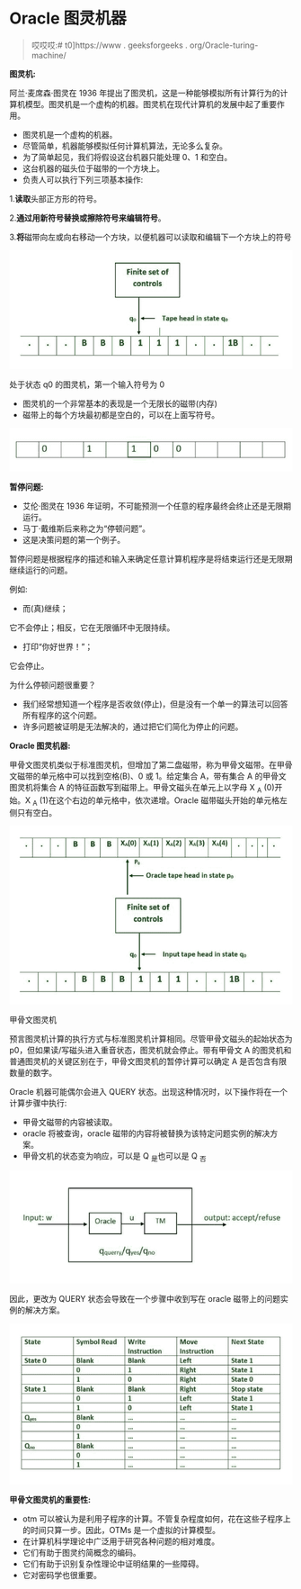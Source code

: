 # Oracle 图灵机器

> 哎哎哎:# t0]https://www . geeksforgeeks . org/Oracle-turing-machine/

**图灵机:**

阿兰·麦席森·图灵在 1936 年提出了图灵机，这是一种能够模拟所有计算行为的计算机模型。图灵机是一个虚构的机器。图灵机在现代计算机的发展中起了重要作用。

*   图灵机是一个虚构的机器。
*   尽管简单，机器能够模拟任何计算机算法，无论多么复杂。
*   为了简单起见，我们将假设这台机器只能处理 0、1 和空白。
*   这台机器的磁头位于磁带的一个方块上。
*   负责人可以执行下列三项基本操作:

1.**读取**头部正方形的符号。

2.**通过用新符号替换或擦除符号来编辑符号**。

3.**将**磁带向左或向右移动一个方块，以便机器可以读取和编辑下一个方块上的符号

![](img/ce273d1f4d486785352b6b48a58fc40d.png)

处于状态 q0 的图灵机，第一个输入符号为 0

*   图灵机的一个非常基本的表现是一个无限长的磁带(内存)
*   磁带上的每个方块最初都是空白的，可以在上面写符号。

![](img/f53136b10aefcd69ad0a40706b6c9e45.png)

**暂停问题:**

*   艾伦·图灵在 1936 年证明，不可能预测一个任意的程序最终会终止还是无限期运行。
*   马丁·戴维斯后来称之为“停顿问题”。
*   这是决策问题的第一个例子。

暂停问题是根据程序的描述和输入来确定任意计算机程序是将结束运行还是无限期继续运行的问题。

例如:

*   而(真)继续；

它不会停止；相反，它在无限循环中无限持续。

*   打印“你好世界！”；

它会停止。

为什么停顿问题很重要？

*   我们经常想知道一个程序是否收敛(停止)，但是没有一个单一的算法可以回答所有程序的这个问题。
*   许多问题被证明是无法解决的，通过把它们简化为停止的问题。

**Oracle 图灵机器:**

甲骨文图灵机类似于标准图灵机，但增加了第二盘磁带，称为甲骨文磁带。在甲骨文磁带的单元格中可以找到空格(B)、0 或 1。给定集合 A，带有集合 A 的甲骨文图灵机将集合 A 的特征函数写到磁带上。甲骨文磁头在单元上以字母 X <sub>A</sub> (0)开始。X <sub>A</sub> (1)在这个右边的单元格中，依次递增。Oracle 磁带磁头开始的单元格左侧只有空白。

![](img/23c228b7c6100d9d09af12f4cf9e6f66.png)

甲骨文图灵机

预言图灵机计算的执行方式与标准图灵机计算相同。尽管甲骨文磁头的起始状态为 p0，但如果读/写磁头进入重音状态，图灵机就会停止。带有甲骨文 A 的图灵机和普通图灵机的关键区别在于，甲骨文图灵机的暂停计算可以确定 A 是否包含有限数量的数字。

Oracle 机器可能偶尔会进入 QUERY 状态。出现这种情况时，以下操作将在一个计算步骤中执行:

*   甲骨文磁带的内容被读取。
*   oracle 将被查询，oracle 磁带的内容将被替换为该特定问题实例的解决方案。
*   甲骨文机的状态变为响应，可以是 Q <sub>是</sub>也可以是 Q <sub>否</sub>

![](img/ce8f849ee360cc6d0b2fdd6d65b0d113.png)

因此，更改为 QUERY 状态会导致在一个步骤中收到写在 oracle 磁带上的问题实例的解决方案。

![](img/19501b9c9b56dd69700c8514f6fa8b59.png)

**甲骨文图灵机的重要性:**

*   otm 可以被认为是利用子程序的计算。不管复杂程度如何，花在这些子程序上的时间只算一步。因此，OTMs 是一个虚拟的计算模型。
*   在计算机科学理论中广泛用于研究各种问题的相对难度。
*   它们有助于图灵约简概念的编码。
*   它们有助于识别复杂性理论中证明结果的一些障碍。
*   它对密码学也很重要。